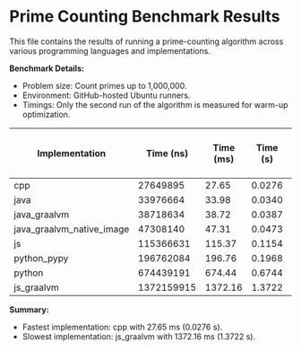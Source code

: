 # Prime Counting Benchmark Results

This file contains the results of running a prime-counting algorithm across various programming languages and implementations.

**Benchmark Details:**
- Problem size: Count primes up to 1,000,000.
- Environment: GitHub-hosted Ubuntu runners.
- Timings: Only the second run of the algorithm is measured for warm-up optimization.

| Implementation       | Time (ns)         | Time (ms)         | Time (s)          | % Slower than Fastest |
|----------------------|-------------------|-------------------|-------------------|-----------------------|
| cpp                  | 27649895          | 27.65             | 0.0276            | 0.00                  |
| java                 | 33976664          | 33.98             | 0.0340            | 22.88                 |
| java_graalvm         | 38718634          | 38.72             | 0.0387            | 40.03                 |
| java_graalvm_native_image | 47308140          | 47.31             | 0.0473            | 71.10                 |
| js                   | 115366631         | 115.37            | 0.1154            | 317.24                |
| python_pypy          | 196762084         | 196.76            | 0.1968            | 611.62                |
| python               | 674439191         | 674.44            | 0.6744            | 2339.21               |
| js_graalvm           | 1372159915        | 1372.16           | 1.3722            | 4862.62               |

**Summary:**
- Fastest implementation: cpp with 27.65 ms (0.0276 s).
- Slowest implementation: js_graalvm with 1372.16 ms (1.3722 s).
